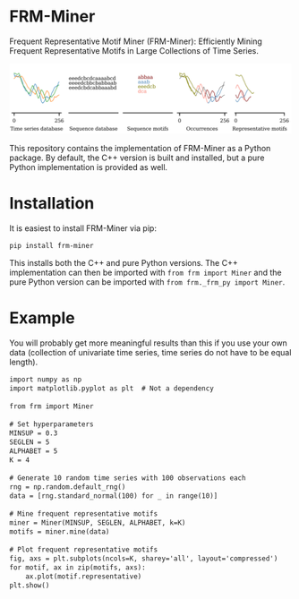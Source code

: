 # FRM-Miner #

Frequent Representative Motif Miner (FRM-Miner): Efficiently Mining Frequent Representative Motifs in Large Collections of Time Series.

![Pipeline of FRM-Miner: A time series database is discretised into a sequence database using SAX. Non-overlapping frequent sequential patterns without gaps are mined, after which their occurrences are mapped back to the time series. The occurrences are then used to construct frequent representative motifs.](pipeline.png)

This repository contains the implementation of FRM-Miner as a Python package. By default, the C++ version is built and installed, but a pure Python implementation is provided as well.

# Installation

It is easiest to install FRM-Miner via pip:

```bash
pip install frm-miner
```

This installs both the C++ and pure Python versions. The C++ implementation can then be imported with `from frm import Miner` and the pure Python version can be imported with `from frm._frm_py import Miner`.

# Example
You will probably get more meaningful results than this if you use your own data (collection of univariate time series, time series do not have to be equal length).
```
import numpy as np
import matplotlib.pyplot as plt  # Not a dependency

from frm import Miner

# Set hyperparameters
MINSUP = 0.3
SEGLEN = 5
ALPHABET = 5
K = 4

# Generate 10 random time series with 100 observations each
rng = np.random.default_rng()
data = [rng.standard_normal(100) for _ in range(10)]

# Mine frequent representative motifs
miner = Miner(MINSUP, SEGLEN, ALPHABET, k=K)
motifs = miner.mine(data)

# Plot frequent representative motifs
fig, axs = plt.subplots(ncols=K, sharey='all', layout='compressed')
for motif, ax in zip(motifs, axs):
    ax.plot(motif.representative)
plt.show()
```

